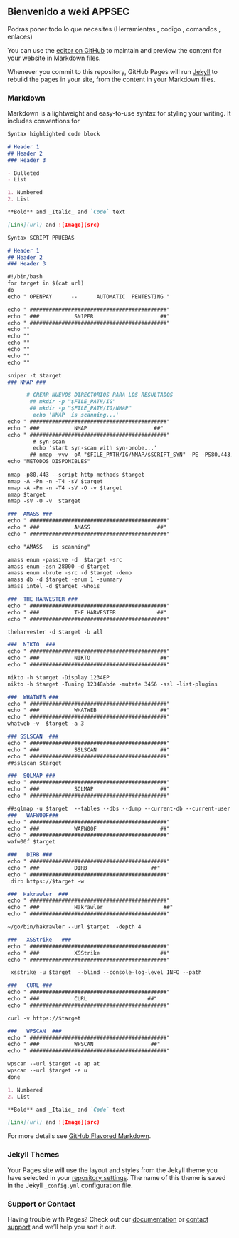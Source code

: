## Bienvenido a weki APPSEC 

Podras poner todo lo que necesites (Herramientas , codigo , comandos , enlaces)

You can use the [editor on GitHub](https://github.com/SEC-ERICK/SEC-ERICK/edit/gh-pages/index.md) to maintain and preview the content for your website in Markdown files.

Whenever you commit to this repository, GitHub Pages will run [Jekyll](https://jekyllrb.com/) to rebuild the pages in your site, from the content in your Markdown files.

### Markdown

Markdown is a lightweight and easy-to-use syntax for styling your writing. It includes conventions for

```markdown
Syntax highlighted code block

# Header 1
## Header 2
### Header 3

- Bulleted
- List

1. Numbered
2. List

**Bold** and _Italic_ and `Code` text

[Link](url) and ![Image](src)
```


```markdown
Syntax SCRIPT PRUEBAS

# Header 1
## Header 2
### Header 3

#!/bin/bash
for target in $(cat url)
do
echo " OPENPAY      --      AUTOMATIC  PENTESTING " 

echo " ###########################################"
echo " ###           SN1PER                     ##"
echo " ###########################################"  
echo ""
echo ""
echo ""
echo ""
echo ""
echo ""

sniper -t $target
### NMAP ### 

      # CREAR NUEVOS DIRECTORIOS PARA LOS RESULTADOS
       ## mkdir -p "$FILE_PATH/IG"
       ## mkdir -p "$FILE_PATH/IG/NMAP"
        echo 'NMAP  is scanning...'
echo " ###########################################"
echo " ###           NMAP                     ##"
echo " ###########################################"
        # syn-scan
        echo 'start syn-scan with syn-probe...'
       ## nmap -vvv -oA "$FILE_PATH/IG/NMAP/$SCRIPT_SYN" -PE -PS80,443,22,25,110,445 -PU -PP -PA80,4$
echo "METODOS DISPONIBLES"    
    
nmap -p80,443 --script http-methods $target
nmap -A -Pn -n -T4 -sV $target
nmap -A -Pn -n -T4 -sV -O -v $target
nmap $target
nmap -sV -O -v  $target

###  AMASS ### 
echo " ###########################################"
echo " ###           AMASS                     ##"
echo " ###########################################"

echo "AMASS   is scanning"

amass enum -passive -d  $target -src
amass enum -asn 28000 -d $target
amass enum -brute -src -d $target -demo
amass db -d $target -enum 1 -summary
amass intel -d $target -whois

###  THE HARVESTER ### 
echo " ###########################################"
echo " ###           THE HARVESTER             ##"
echo " ###########################################"

theharvester -d $target -b all 

###  NIKTO  ### 
echo " ###########################################"
echo " ###           NIKTO                      ##"
echo " ###########################################"

nikto -h $target -Display 1234EP 
nikto -h $target -Tuning 12348abde -mutate 3456 -ssl -list-plugins

###  WHATWEB ### 
echo " ###########################################"
echo " ###           WHATWEB                    ##"
echo " ###########################################"
whatweb -v  $target -a 3

### SSLSCAN  ### 
echo " ###########################################"
echo " ###           SSLSCAN                    ##"
echo " ###########################################"
##sslscan $target

###  SQLMAP ### 
echo " ###########################################"
echo " ###           SQLMAP                     ##"
echo " ###########################################"

##sqlmap -u $target  --tables --dbs --dump --current-db --current-user --privileges
###   WAFW00F### 
echo " ###########################################"
echo " ###           WAFW00F                    ##"
echo " ###########################################"
wafw00f $target

###   DIRB ### 
echo " ###########################################"
echo " ###           DIRB                    ##"
echo " ###########################################"
 dirb https://$target -w

###  Hakrawler  ### 
echo " ###########################################"
echo " ###           Hakrawler                   ##"
echo " ###########################################"

~/go/bin/hakrawler --url $target  -depth 4

###   XSStrike   ### 
echo " ###########################################"
echo " ###           XSStrike                   ##"
echo " ###########################################"

 xsstrike -u $target  --blind --console-log-level INFO --path

###   CURL ### 
echo " ###########################################"
echo " ###           CURL                   ##"
echo " ###########################################"

curl -v https://$target

###   WPSCAN  ### 
echo " ###########################################"
echo " ###           WPSCAN                  ##"
echo " ###########################################"

wpscan --url $target -e ap at 
wpscan --url $target -e u
done

1. Numbered
2. List

**Bold** and _Italic_ and `Code` text

[Link](url) and ![Image](src)
```
For more details see [GitHub Flavored Markdown](https://guides.github.com/features/mastering-markdown/).

### Jekyll Themes

Your Pages site will use the layout and styles from the Jekyll theme you have selected in your [repository settings](https://github.com/SEC-ERICK/SEC-ERICK/settings/pages). The name of this theme is saved in the Jekyll `_config.yml` configuration file.

### Support or Contact

Having trouble with Pages? Check out our [documentation](https://docs.github.com/categories/github-pages-basics/) or [contact support](https://support.github.com/contact) and we’ll help you sort it out.
